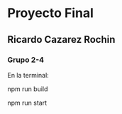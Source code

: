 <h1>Proyecto Final</h1>
<h2>Ricardo Cazarez Rochin </h2>
<h3>Grupo 2-4</h3>
En la terminal:
<p>npm run build</p>
<p>npm run start 
</p>
